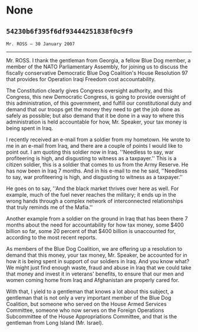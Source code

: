 # None
## `54230b6f395f6df93444251838f0c9f9`
`Mr. ROSS — 30 January 2007`

---


Mr. ROSS. I thank the gentleman from Georgia, a fellow Blue Dog 
member, a member of the NATO Parliamentary Assembly, for joining us to 
discuss the fiscally conservative Democratic Blue Dog Coalition's House 
Resolution 97 that provides for Operation Iraqi Freedom cost 
accountability.

The Constitution clearly gives Congress oversight authority, and this 
Congress, this new Democratic Congress, is going to provide oversight 
of this administration, of this government, and fulfill our 
constitutional duty and demand that our troops get the money they need 
to get the job done as safely as possible; but also demand that it be 
done in a way to where this administration is held accountable for how, 
Mr. Speaker, your tax money is being spent in Iraq.

I recently received an e-mail from a soldier from my hometown. He 
wrote to me in an e-mail from Iraq, and there are a couple of points I 
would like to point out. I am quoting this soldier now in Iraq. 
''Needless to say, war profiteering is high, and disgusting to witness 
as a taxpayer.'' This is a citizen soldier, this is a soldier that 
comes to us from the Army Reserve. He has now been in Iraq 7 months. 
And in his e-mail to me he said, ''Needless to say, war profiteering is 
high, and disgusting to witness as a taxpayer.''

He goes on to say, ''And the black market thrives over here as well. 
For example, much of the fuel never reaches the military; it ends up in 
the wrong hands through a complex network of interconnected 
relationships that truly reminds me of the Mafia.''

Another example from a soldier on the ground in Iraq that has been 
there 7 months about the need for accountability for how tax money, 
some $400 billion so far, some 20 percent of that $400 billion is 
unaccounted for, according to the most recent reports.

As members of the Blue Dog Coalition, we are offering up a resolution 
to demand that this money, your tax money, Mr. Speaker, be accounted 
for in how it is being spent in support of our soldiers in Iraq. And 
you know what? We might just find enough waste, fraud and abuse in Iraq 
that we could take that money and invest it in veterans' benefits, to 
ensure that our men and women coming home from Iraq and Afghanistan are 
properly cared for.

With that, I yield to a gentleman that knows a lot about this 
subject, a gentleman that is not only a very important member of the 
Blue Dog Coalition, but someone who served on the House Armed Services 
Committee, someone who now serves on the Foreign Operations 
Subcommittee of the House Appropriations Committee, and that is the 
gentleman from Long Island (Mr. Israel).